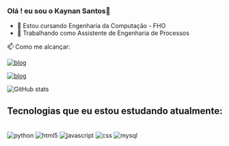 ### Olá ! eu sou o Kaynan Santos👋

- 🌱 Estou cursando Engenharia da Computação - FHO
- 💼 Trabalhando como Assistente de Engenharia de Processos

📫 Como me alcançar:

[![blog](https://img.shields.io/badge/LinkedIn-0077B5?style=for-the-badge&logo=linkedin&logoColor=white)](https://www.linkedin.com/in/kaynan-felipe/)

[![blog](https://img.shields.io/badge/Microsoft_Outlook-0078D4?style=for-the-badge&logo=microsoft-outlook&logoColor=white)](https://www.linkedin.com/in/kaynan-felipe/)

![GitHub stats](https://github-readme-stats.vercel.app/api?username=kaynanfujiro&show_icons=true&theme=highcontrast)

## Tecnologias que eu estou estudando atualmente:

<div style="display: inline_block"><br/>
    <img align="center" alt="python" src="https://img.shields.io/badge/Python-14354C?style=for-the-badge&logo=python&logoColor=white"/>
    <img align="center" alt="html5" src="https://img.shields.io/badge/HTML5-E34F26?style=for-the-badge&logo=html5&logoColor=white"/>
    <img align="center" alt="javascript" src="https://img.shields.io/badge/JavaScript-323330?style=for-the-badge&logo=javascript&logoColor=F7DF1E"/>    
    <img align="center" alt="css" src="	https://img.shields.io/badge/CSS3-1572B6?style=for-the-badge&logo=css3&logoColor=white"/>
    <img align="center" alt="mysql" src="https://img.shields.io/badge/MySQL-00000F?style=for-the-badge&logo=mysql&logoColor=white"/>
</div>
